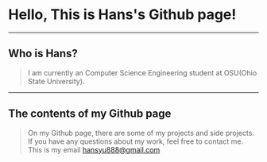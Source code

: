 # Hello, This is Hans's Github page!
----
## Who is Hans?

> I am currently an Computer Science Engineering student at OSU(Ohio State University). 
----
## The contents of my Github page

>On my Github page, there are some of my projects and side projects. If you have any questions about my work, feel free to contact me. This is my email hansyu888@gmail.com
